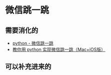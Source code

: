 

# 微信跳一跳





## 需要消化的

- [python - 微信跳一跳](https://www.cnblogs.com/tester-go/p/8214691.html)
- [教你用 python 实现微信跳一跳（Mac+iOS版）](https://www.jb51.net/article/132114.htm?_=1515124664)


## 可以补充进来的
